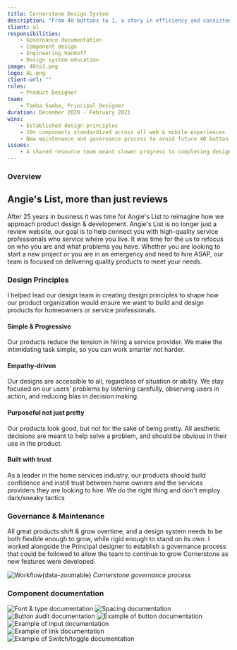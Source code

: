 ```yaml
---
title: Cornerstone Design System
description: "From 40 buttons to 1, a story in efficiency and consistency"
client: al
responsibilities:
    - Governance documentation
    - Component design
    - Engineering handoff
    - Design system education
image: 40to1.png
logo: AL.png
client-url: ""
roles: 
    - Product Designer
team: 
    - Tamba Samba, Principal Designer
duration: December 2020 - February 2021
wins: 
    - Established design principles
    - 10+ components standardized across all web & mobile experiences
    - New maintenance and governance process to avoid future 40 button scenarios
issues:
    - A shared resource team meant slower progress to completing design system goals
---
```

<section>

### Overview
## Angie's List, more than just reviews
After 25 years in business it was time for Angie's List to reimagine how we approach product design & development. Angie's List is no longer just a review website, our goal is to help connect you with high-quality service professionals who service where you live. It was time for the us to refocus on who you are and what problems you have. Whether you are looking to start a new project or you are in an emergency and need to hire ASAP, our team is focused on delivering quality products to meet your needs.
</section>
<section>

### Design Principles
I helped lead our design team in creating design principles to shape how our product organization would ensure we want to build and design products for homeowners or service professionals.
<div class="principles">
    <div class="principle">
        <h4>Simple & Progressive</h4>
        <span>Our products reduce the tension in hiring a service provider. We make the intimidating task simple, so you can work smarter not harder.</span>
    </div>
    <div class="principle">
        <h4>Empathy-driven</h4>
        <span>Our designs are accessible to all, regardless of situation or ability. We stay focused on our users' problems by listening carefully, observing users in action, and reducing bias in decision making.</span>
    </div>
    <div class="principle">
        <h4>Purposeful not just pretty</h4>
        <span>Our products look good, but not for the sake of being pretty. All aesthetic decisions are meant to help solve a problem, and should be obvious in their use in the product.</span>
    </div>
    <div class="principle">
        <h4>Built with trust</h4>
        <span>As a leader in the home services industry, our products should build confidence and instill trust between home owners and the services providers they are looking to hire. We do the right thing and don't employ dark/sneaky tactics</span>
    </div>
</div>
</section>
<section>

### Governance & Maintenance
All great products shift & grow overtime, and a design system needs to be both flexible enough to grow, while rigid enough to stand on its own. I worked alongside the Principal designer to establish a governance process that could be followed to allow the team to continue to grow Cornerstone as new features were developed.

![Workflow](/assets/projects/al/workflow.png){data-zoomable}
*Cornerstone governance process*
</section>
<section>

### Component documentation
<div class="image-grid">
    <div class="column">
        <img src="/assets/projects/al/Font&Type.png" alt="Font & type documentation" data-zoomable />
        <img src="/assets/projects/al/Spacing.png" alt="Spacing documentation"data-zoomable />
    </div>
    <div class="column">
        <img src="/assets/projects/al/Button-Audit.png" alt="Button audit documentation" data-zoomable />
        <img src="/assets/projects/al/Buttons.png" alt="Example of button documentation" data-zoomable />
        <img src="/assets/projects/al/Inputs.png" alt="Example of input documentation" ata-zoomable />
    </div>
    <div class="column">
        <img src="/assets/projects/al/Links.png" alt="Example of link documentation" data-zoomable />
        <img src="/assets/projects/al/Toggles.png" alt="Example of Switch/toggle documentation" data-zoomable /> 
    </div>
</div>
</section>
